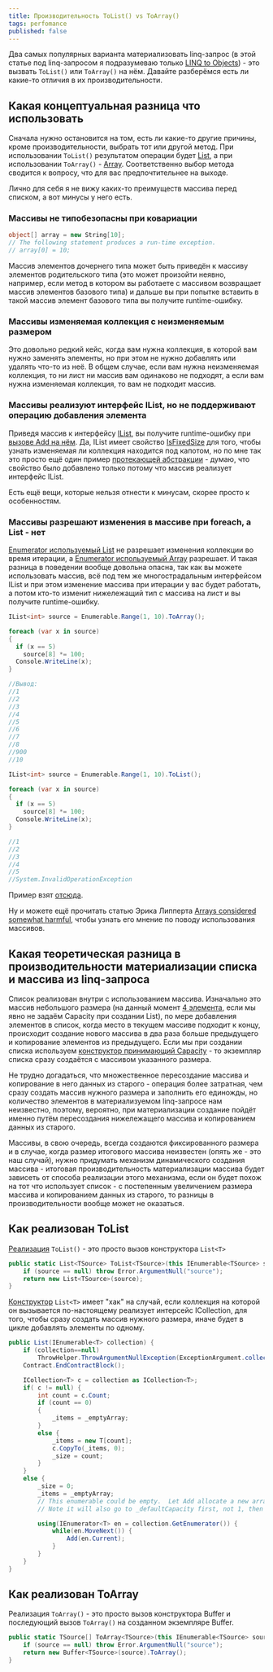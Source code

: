 ```yaml
---	
title: Производительность ToList() vs ToArray()
tags: perfomance
published: false	
---	
```


Два самых популярных варианта материализовать linq-запрос (в этой статье под linq-запросом я подразумеваю только [LINQ to Objects](https://docs.microsoft.com/ru-ru/dotnet/csharp/programming-guide/concepts/linq/linq-to-objects)) - это вызвать `ToList()` или `ToArray()` на нём. Давайте разберёмся есть ли какие-то отличия в их производительности.

## Какая концептуальная разница что использовать

Cначала нужно остановится на том, есть ли какие-то другие причины, кроме производительности, выбрать тот или другой метод. При использовании `ToList()` результатом операции будет [List](https://docs.microsoft.com/ru-ru/dotnet/api/system.collections.generic.list-1?view=netcore-3.1), а при использовании `ToArray()` - [Array](https://docs.microsoft.com/ru-ru/dotnet/api/system.array?view=netcore-3.1#methods). Соответственно выбор метода сводится к вопросу, что для вас предпочтительнее на выходе.

Лично для себя я не вижу каких-то преимуществ массива перед списком, а вот минусы у него есть.

### Массивы не типобезопасны при ковариации

```csharp
object[] array = new String[10];  
// The following statement produces a run-time exception.  
// array[0] = 10;  
```

Массив элементов дочернего типа может быть приведён к массиву элементов родительского типа (это может произойти неявно, например, если метод в котором вы работаете с массивом возвращает массив элементов базового типа) и дальше вы при попытке вставить в такой массив элемент базового типа вы получите runtime-ошибку.

### Массивы изменяемая коллекция с неизменяемым размером

Это довольно редкий кейс, когда вам нужна коллекция, в которой вам нужно заменять элементы, но при этом не нужно добавлять или удалять что-то из неё. В общем случае, если вам нужна неизменяемая коллекция, то ни лист ни массив вам одинаково не подходят, а если вам нужна изменяемая коллекция, то вам не подходит массив.

### Массивы реализуют интерфейс IList, но не поддерживают операцию добавления элемента

Приведя массив к интерфейсу [IList](https://docs.microsoft.com/ru-ru/dotnet/api/system.collections.ilist?view=netcore-3.1), вы получите runtime-ошибку при [вызове Add на нём](https://docs.microsoft.com/ru-ru/dotnet/api/system.array?view=netcore-3.1#explicit-interface-implementations). Да, IList имеет свойство [IsFixedSize](https://docs.microsoft.com/ru-ru/dotnet/api/system.collections.ilist.isfixedsize?view=netcore-3.1#System_Collections_IList_IsFixedSize) для того, чтобы узнать изменяемая ли коллекция находится под капотом, но по мне так это просто ещё один пример [протекающей абстракции](https://en.wikipedia.org/wiki/Leaky_abstraction) - думаю, что свойство было добавлено только потому что массив реализует интерфейс IList.

Есть ещё вещи, которые нельзя отнести к минусам, скорее просто к особенностям.

### Массивы разрешают изменения в массиве при foreach, а List - нет

[Enumerator используемый List](https://docs.microsoft.com/en-us/dotnet/api/system.collections.generic.list-1.enumerator?view=netcore-3.1) не разрешает изменения коллекции во время итерации, а [Enumerator используемый Array](https://github.com/dotnet/runtime/blob/v5.0.0-preview.4.20251.6/src/libraries/System.Private.CoreLib/src/System/Array.Enumerators.cs) разрешает. И такая разница в поведении вообще довольна опасна, так как вы можете использовать массив, всё под тем же многострадальным интерфейсом IList и при этом изменение массива при итерации у вас будет работать, а потом кто-то изменит нижележащий тип с массива на лист и вы получите runtime-ошибку.

```csharp
IList<int> source = Enumerable.Range(1, 10).ToArray();

foreach (var x in source)
{
  if (x == 5)
    source[8] *= 100;
  Console.WriteLine(x);
}

//Вывод:
//1
//2
//3
//4
//5
//6
//7
//8
//900
//10

IList<int> source = Enumerable.Range(1, 10).ToList();

foreach (var x in source)
{
  if (x == 5)
    source[8] *= 100;
  Console.WriteLine(x);
}

//1
//2
//3
//4
//5
//System.InvalidOperationException
```

Пример взят [отсюда](https://stackoverflow.com/a/41246500/5402731).

Ну и можете ещё прочитать статью Эрика Липперта [Arrays considered somewhat harmful](https://docs.microsoft.com/en-us/archive/blogs/ericlippert/arrays-considered-somewhat-harmful), чтобы узнать его мнение по поводу использования массивов.

## Какая теоретическая разница в производительности материализации списка и массива из linq-запроса

Список реализован внутри с использованием массива. Изначально это массив небольшого размера (на данный момент [4 элемента](https://github.com/dotnet/corefx/blob/v3.1.0/src/Common/src/CoreLib/System/Collections/Generic/List.cs#L25), если мы явно не задаём Capacity при создании List), по мере добавления элементов в список, когда место в текущем массиве подходит к концу, происходит создание нового массива в два раза больше предыдущего и копирование элементов из предыдущего. Если мы при создании списка используем [конструктор принимающий Capacity](https://docs.microsoft.com/ru-ru/dotnet/api/system.collections.generic.list-1.-ctor?view=netcore-3.1#System_Collections_Generic_List_1__ctor_System_Int32_) - то экземпляр списка сразу создаётся с массивом указанного размера.

Не трудно догадаться, что множественное пересоздание массива и копирование в него данных из старого - операция более затратная, чем сразу создать массив нужного размера и заполнить его единожды, но количество элементов в материализуемом linq-запросе нам неизвестно, поэтому, вероятно, при материализации создание пойдёт именно путём пересоздания нижележащего массива и копированием данных из старого.

Массивы, в свою очередь, всегда создаются фиксированного размера и в случае, когда размер итогового массива неизвестен (опять же - это наш случай), нужно придумать механизм динамического создания массива - итоговая производительность материализации массива будет зависеть от способа реализации этого механизма, если он будет похож на тот что использует список - с постепенным увеличением размера массива и копированием данных из старого, то разницы в производительности вообще может не оказаться.

## Как реализован ToList

[Реализация](https://referencesource.microsoft.com/#System.Core/System/Linq/Enumerable.cs,947) `ToList()` - это просто вызов конструктора `List<T>`

```csharp
public static List<TSource> ToList<TSource>(this IEnumerable<TSource> source) {
    if (source == null) throw Error.ArgumentNull("source");
    return new List<TSource>(source);
}
```

[Конструктор](https://referencesource.microsoft.com/#mscorlib/system/collections/generic/list.cs,74) `List<T>` имеет "хак" на случай, если коллекция на которой он вызывается по-настоящему реализует интерсейс ICollection, для того, чтобы сразу создать массив нужного размера, иначе будет в цикле добавлять элементы по одному.

```csharp
public List(IEnumerable<T> collection) {
    if (collection==null)
        ThrowHelper.ThrowArgumentNullException(ExceptionArgument.collection);
    Contract.EndContractBlock();

    ICollection<T> c = collection as ICollection<T>;
    if( c != null) {
        int count = c.Count;
        if (count == 0)
        {
            _items = _emptyArray;
        }
        else {
            _items = new T[count];
            c.CopyTo(_items, 0);
            _size = count;
        }
    }    
    else {                
        _size = 0;
        _items = _emptyArray;
        // This enumerable could be empty.  Let Add allocate a new array, if needed.
        // Note it will also go to _defaultCapacity first, not 1, then 2, etc.

        using(IEnumerator<T> en = collection.GetEnumerator()) {
            while(en.MoveNext()) {
                Add(en.Current);                                    
            }
        }
    }
}
```

## Как реализован ToArray

Реализация `ToArray()` - это просто вызов конструктора Buffer и последующий вызов `ToArray()` на созданном экземпляре Buffer.

```csharp
public static TSource[] ToArray<TSource>(this IEnumerable<TSource> source) {
    if (source == null) throw Error.ArgumentNull("source");
    return new Buffer<TSource>(source).ToArray();
}
```
